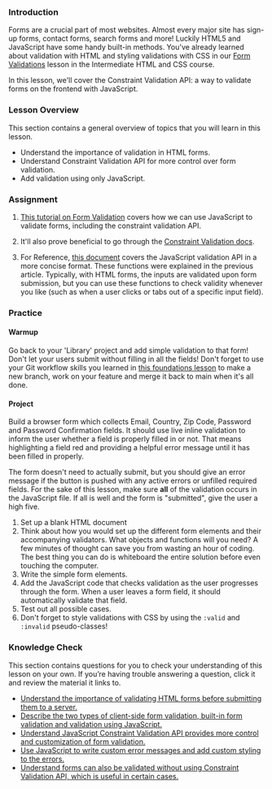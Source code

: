 ### Introduction

Forms are a crucial part of most websites. Almost every major site has sign-up forms, contact forms, search forms and more!  Luckily HTML5 and JavaScript have some handy built-in methods. You've already learned about validation with HTML and styling validations with CSS in our [Form Validations](https://learn.grassroot.academy/paths/full-stack-javascript/courses/intermediate-html-and-css/lessons/form-validation) lesson in the Intermediate HTML and CSS course.

In this lesson, we'll cover the Constraint Validation API: a way to validate forms on the frontend with JavaScript.

### Lesson Overview

This section contains a general overview of topics that you will learn in this lesson.

- Understand the importance of validation in HTML forms.
- Understand Constraint Validation API for more control over form validation.
- Add validation using only JavaScript.

### Assignment

<div class="lesson-content__panel" markdown="1">

1. [This tutorial on Form Validation](https://developer.mozilla.org/en-US/docs/Learn/Forms/Form_validation#validating_forms_using_javascript) covers how we can use JavaScript to validate forms, including the constraint validation API.

2. It'll also prove beneficial to go through the [Constraint Validation docs](https://developer.mozilla.org/en-US/docs/Web/HTML/Constraint_validation).

3. For Reference, [this document](https://www.w3schools.com/js/js_validation_api.asp) covers the JavaScript validation API in a more concise format.  These functions were explained in the previous article.  Typically, with HTML forms, the inputs are validated upon form submission, but you can use these functions to check validity whenever you like (such as when a user clicks or tabs out of a specific input field).

</div>

### Practice

<div class="lesson-content__panel" markdown="1">

#### Warmup

Go back to your 'Library' project and add simple validation to that form! Don't let your users submit without filling in all the fields! Don't forget to use your Git workflow skills you learned in [this foundations lesson](https://learn.grassroot.academy/lessons/foundations-revisiting-rock-paper-scissors) to make a new branch, work on your feature and merge it back to main when it's all done.

#### Project

Build a browser form which collects Email, Country, Zip Code, Password and Password Confirmation fields.  It should use live inline validation to inform the user whether a field is properly filled in or not.  That means highlighting a field red and providing a helpful error message until it has been filled in properly.

The form doesn't need to actually submit, but you should give an error message if the button is pushed with any active errors or unfilled required fields. For the sake of this lesson, make sure **all** of the validation occurs in the JavaScript file. If all is well and the form is "submitted", give the user a high five.

1. Set up a blank HTML document
2. Think about how you would set up the different form elements and their accompanying validators.  What objects and functions will you need? A few minutes of thought can save you from wasting an hour of coding.  The best thing you can do is whiteboard the entire solution before even touching the computer.
3. Write the simple form elements.
4. Add the JavaScript code that checks validation as the user progresses through the form.  When a user leaves a form field, it should automatically validate that field.
5. Test out all possible cases.
6. Don't forget to style validations with CSS by using the `:valid` and `:invalid` pseudo-classes!

</div>

### Knowledge Check

This section contains questions for you to check your understanding of this lesson on your own. If you’re having trouble answering a question, click it and review the material it links to.

- <a class="knowledge-check-link" href='https://developer.mozilla.org/en-US/docs/Learn/Forms/Form_validation#what_is_form_validation'>Understand the importance of validating HTML forms before submitting them to a server.</a>
- <a class="knowledge-check-link" href='https://developer.mozilla.org/en-US/docs/Learn/Forms/Form_validation#different_types_of_client-side_validation'>Describe the two types of client-side form validation, built-in form validation and validation using JavaScript.</a>
- <a class="knowledge-check-link" href='https://developer.mozilla.org/en-US/docs/Learn/Forms/Form_validation#validating_forms_using_javascript'>Understand JavaScript Constraint Validation API provides more control and customization of form validation.</a>
- <a class="knowledge-check-link" href='https://developer.mozilla.org/en-US/docs/Learn/Forms/Form_validation#the_constraint_validation_api'>Use JavaScript to write custom error messages and add custom styling to the errors.</a>
- <a class="knowledge-check-link" href='https://developer.mozilla.org/en-US/docs/Learn/Forms/Form_validation#validating_forms_without_a_built-in_api'>Understand forms can also be validated without using Constraint Validation API, which is useful in certain cases.</a>
